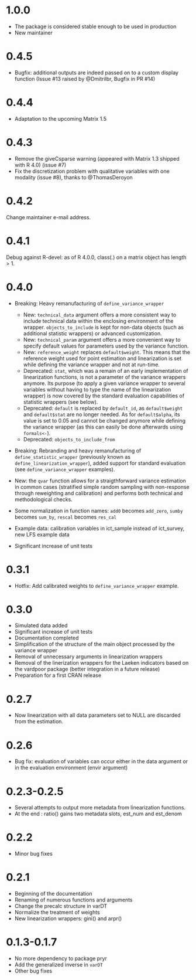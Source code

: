 # 1.0.0

- The package is considered stable enough to be used in production
- New maintainer

# 0.4.5

- Bugfix: additional outputs are indeed passed on to a custom display function (Issue #13 raised by @Dmitrilbr, Bugfix in PR #14)

# 0.4.4

- Adaptation to the upcoming Matrix 1.5

# 0.4.3 

- Remove the giveCsparse warning (appeared with Matrix 1.3 shipped with R 4.0) (issue #7)
- Fix the discretization problem with qualitative variables with one modality (issue #8), thanks to @ThomasDeroyon

# 0.4.2

Change maintainer e-mail address.

# 0.4.1

Debug against R-devel: as of R 4.0.0, class(.) on a matrix object has length > 1.

# 0.4.0

- Breaking: Heavy remanufacturing of `define_variance_wrapper`

    * New: `technical_data` argument offers a more consistent way to include technical data within the enclosing environment of the wrapper. `objects_to_include` is kept for non-data objects (such as additional statistic wrappers) or advanced customization.
    * New: `technical_param` argument offers a more convenient way to specify default values for parameters used by the variance function.
    * New: `reference_weight` replaces `default$weight`. This means that the reference weight used for point estimation and linearization is set while defining the variance wrapper and not at run-time.
    * Deprecated: `stat`, which was a remain of an early implementation of linearization functions, is not a parameter of the variance wrappers anymore. Its purpose (to apply a given variance wrapper to several variables without having to type the name of the linearization wrapper) is now covered by the standard evaluation capabilities of statistic wrappers (see below).
    * Deprecated: `default` is replaced by `default_id`, as `default$weight` and `default$stat` are no longer needed. As for `default$alpha`, its value is set to 0.05 and cannot be changed anymore while defining the variance wrapper (as this can easily be done afterwards using `formals<-`).
    * Deprecated: `objects_to_include_from`

- Breaking: Rebranding and heavy remanufacturing of `define_statistic_wrapper` (previously known as `define_linearization_wrapper`), added support for standard evaluation (see `define_variance_wrapper` examples).
    
- New: the `qvar` function allows for a straigthforward variance estimation in common cases (stratified simple random sampling with non-response through reweighting and calibration) and performs both technical and methodological checks.

- Some normalization in function names: `add0` becomes `add_zero`, `sumby` becomes `sum_by`, `rescal` becomes `res_cal`

- Example data: calibration variables in ict_sample instead of ict_survey, new LFS example data

- Significant increase of unit tests



# 0.3.1

- Hotfix: Add calibrated weights to `define_variance_wrapper` example.

# 0.3.0

- Simulated data added
- Significant increase of unit tests
- Documentation completed
- Simplification of the structure of the main object processed by the variance wrapper
- Removal of unnecessary arguments in linearization wrappers
- Removal of the linerization wrappers for the Laeken indicators based on the vardpoor package (better integration in a future release)
- Preparation for a first CRAN release

# 0.2.7

- Now linearization with all data parameters set to NULL are discarded from the estimation.

# 0.2.6 

- Bug fix: evaluation of variables can occur either in the data argument or in the evaluation environment (envir argument)

# 0.2.3-0.2.5

- Several attempts to output more metadata from linearization functions. 
- At the end : ratio() gains two metadata slots, est_num and est_denom

# 0.2.2

- Minor bug fixes

# 0.2.1

- Beginning of the documentation
- Renaming of numerous functions and arguments
- Change the precalc structure in varDT
- Normalize the treatment of weights
- New linearization wrappers: gini() and arpr()

# 0.1.3-0.1.7

- No more dependency to package pryr
- Add the generalized inverse in `varDT`
- Other bug fixes

